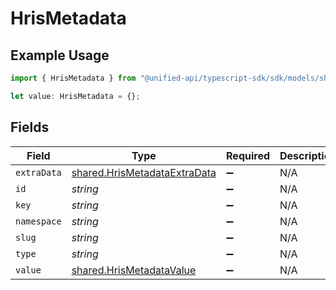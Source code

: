 # HrisMetadata

## Example Usage

```typescript
import { HrisMetadata } from "@unified-api/typescript-sdk/sdk/models/shared";

let value: HrisMetadata = {};
```

## Fields

| Field                                                                               | Type                                                                                | Required                                                                            | Description                                                                         |
| ----------------------------------------------------------------------------------- | ----------------------------------------------------------------------------------- | ----------------------------------------------------------------------------------- | ----------------------------------------------------------------------------------- |
| `extraData`                                                                         | [shared.HrisMetadataExtraData](../../../sdk/models/shared/hrismetadataextradata.md) | :heavy_minus_sign:                                                                  | N/A                                                                                 |
| `id`                                                                                | *string*                                                                            | :heavy_minus_sign:                                                                  | N/A                                                                                 |
| `key`                                                                               | *string*                                                                            | :heavy_minus_sign:                                                                  | N/A                                                                                 |
| `namespace`                                                                         | *string*                                                                            | :heavy_minus_sign:                                                                  | N/A                                                                                 |
| `slug`                                                                              | *string*                                                                            | :heavy_minus_sign:                                                                  | N/A                                                                                 |
| `type`                                                                              | *string*                                                                            | :heavy_minus_sign:                                                                  | N/A                                                                                 |
| `value`                                                                             | [shared.HrisMetadataValue](../../../sdk/models/shared/hrismetadatavalue.md)         | :heavy_minus_sign:                                                                  | N/A                                                                                 |